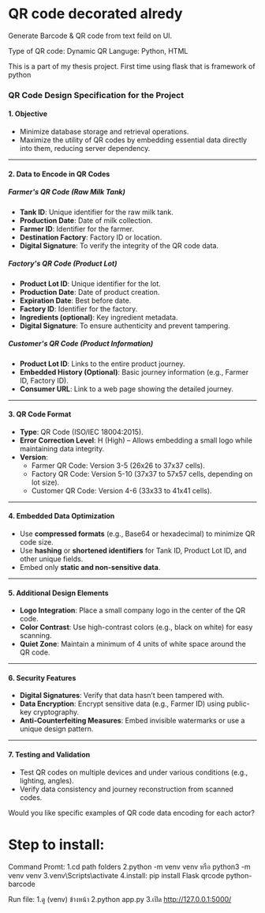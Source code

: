 # QR code decorated alredy

Generate Barcode & QR code from text feild on UI.

Type of QR code: Dynamic QR 
Languge: Python, HTML

This is a part of my thesis project. First time using flask that is framework of python

### QR Code Design Specification for the Project  

#### **1. Objective**  
- Minimize database storage and retrieval operations.  
- Maximize the utility of QR codes by embedding essential data directly into them, reducing server dependency.  

---

#### **2. Data to Encode in QR Codes**  
##### **Farmer's QR Code (Raw Milk Tank)**  
- **Tank ID**: Unique identifier for the raw milk tank.  
- **Production Date**: Date of milk collection.  
- **Farmer ID**: Identifier for the farmer.  
- **Destination Factory**: Factory ID or location.  
- **Digital Signature**: To verify the integrity of the QR code data.  

##### **Factory's QR Code (Product Lot)**  
- **Product Lot ID**: Unique identifier for the lot.  
- **Production Date**: Date of product creation.  
- **Expiration Date**: Best before date.  
- **Factory ID**: Identifier for the factory.  
- **Ingredients (optional)**: Key ingredient metadata.  
- **Digital Signature**: To ensure authenticity and prevent tampering.  

##### **Customer's QR Code (Product Information)**  
- **Product Lot ID**: Links to the entire product journey.  
- **Embedded History (Optional)**: Basic journey information (e.g., Farmer ID, Factory ID).  
- **Consumer URL**: Link to a web page showing the detailed journey.  

---

#### **3. QR Code Format**  
- **Type**: QR Code (ISO/IEC 18004:2015).  
- **Error Correction Level**: H (High) – Allows embedding a small logo while maintaining data integrity.  
- **Version**:  
  - Farmer QR Code: Version 3-5 (26x26 to 37x37 cells).  
  - Factory QR Code: Version 5-10 (37x37 to 57x57 cells, depending on lot size).  
  - Customer QR Code: Version 4-6 (33x33 to 41x41 cells).  

---

#### **4. Embedded Data Optimization**  
- Use **compressed formats** (e.g., Base64 or hexadecimal) to minimize QR code size.  
- Use **hashing** or **shortened identifiers** for Tank ID, Product Lot ID, and other unique fields.  
- Embed only **static and non-sensitive data**.  

---

#### **5. Additional Design Elements**  
- **Logo Integration**: Place a small company logo in the center of the QR code.  
- **Color Contrast**: Use high-contrast colors (e.g., black on white) for easy scanning.  
- **Quiet Zone**: Maintain a minimum of 4 units of white space around the QR code.  

---

#### **6. Security Features**  
- **Digital Signatures**: Verify that data hasn’t been tampered with.  
- **Data Encryption**: Encrypt sensitive data (e.g., Farmer ID) using public-key cryptography.  
- **Anti-Counterfeiting Measures**: Embed invisible watermarks or use a unique design pattern.  

---

#### **7. Testing and Validation**  
- Test QR codes on multiple devices and under various conditions (e.g., lighting, angles).  
- Verify data consistency and journey reconstruction from scanned codes.  

Would you like specific examples of QR code data encoding for each actor?

# Step to install:
Command Promt:
1.cd path folders
2.python -m venv venv หรือ python3 -m venv venv
3.venv\Scripts\activate
4.install: pip install Flask qrcode python-barcode 

Run file:
1.ดู (venv) ข้างหน้า
2.python app.py
3.เปิด http://127.0.0.1:5000/

